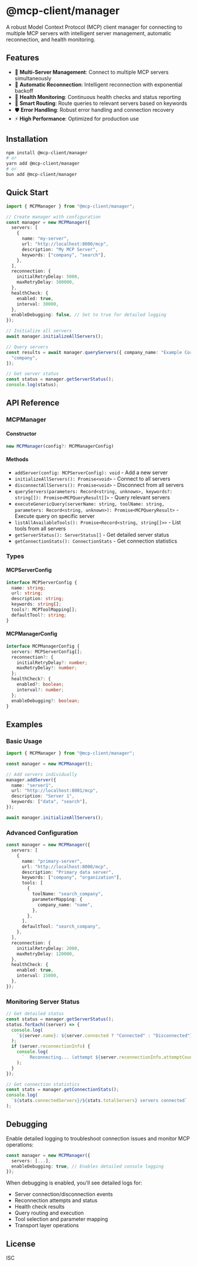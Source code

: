 # @mcp-client/manager

A robust Model Context Protocol (MCP) client manager for connecting to multiple MCP servers with intelligent server management, automatic reconnection, and health monitoring.

## Features

- 🔌 **Multi-Server Management**: Connect to multiple MCP servers simultaneously
- 🔄 **Automatic Reconnection**: Intelligent reconnection with exponential backoff
- 💓 **Health Monitoring**: Continuous health checks and status reporting
- 🎯 **Smart Routing**: Route queries to relevant servers based on keywords
- 🛡️ **Error Handling**: Robust error handling and connection recovery
- ⚡ **High Performance**: Optimized for production use

## Installation

```bash
npm install @mcp-client/manager
# or
yarn add @mcp-client/manager
# or
bun add @mcp-client/manager
```

## Quick Start

```typescript
import { MCPManager } from "@mcp-client/manager";

// Create manager with configuration
const manager = new MCPManager({
  servers: [
    {
      name: "my-server",
      url: "http://localhost:8000/mcp",
      description: "My MCP Server",
      keywords: ["company", "search"],
    },
  ],
  reconnection: {
    initialRetryDelay: 5000,
    maxRetryDelay: 300000,
  },
  healthCheck: {
    enabled: true,
    interval: 30000,
  },
  enableDebugging: false, // Set to true for detailed logging
});

// Initialize all servers
await manager.initializeAllServers();

// Query servers
const results = await manager.queryServers({ company_name: "Example Corp" }, [
  "company",
]);

// Get server status
const status = manager.getServerStatus();
console.log(status);
```

## API Reference

### MCPManager

#### Constructor

```typescript
new MCPManager(config?: MCPManagerConfig)
```

#### Methods

- `addServer(config: MCPServerConfig): void` - Add a new server
- `initializeAllServers(): Promise<void>` - Connect to all servers
- `disconnectAllServers(): Promise<void>` - Disconnect from all servers
- `queryServers(parameters: Record<string, unknown>, keywords?: string[]): Promise<MCPQueryResult[]>` - Query relevant servers
- `executeGenericQuery(serverName: string, toolName: string, parameters: Record<string, unknown>): Promise<MCPQueryResult>` - Execute query on specific server
- `listAllAvailableTools(): Promise<Record<string, string[]>>` - List tools from all servers
- `getServerStatus(): ServerStatus[]` - Get detailed server status
- `getConnectionStats(): ConnectionStats` - Get connection statistics

### Types

#### MCPServerConfig

```typescript
interface MCPServerConfig {
  name: string;
  url: string;
  description: string;
  keywords: string[];
  tools?: MCPToolMapping[];
  defaultTool?: string;
}
```

#### MCPManagerConfig

```typescript
interface MCPManagerConfig {
  servers: MCPServerConfig[];
  reconnection?: {
    initialRetryDelay?: number;
    maxRetryDelay?: number;
  };
  healthCheck?: {
    enabled?: boolean;
    interval?: number;
  };
  enableDebugging?: boolean;
}
```

## Examples

### Basic Usage

```typescript
import { MCPManager } from "@mcp-client/manager";

const manager = new MCPManager();

// Add servers individually
manager.addServer({
  name: "server1",
  url: "http://localhost:8001/mcp",
  description: "Server 1",
  keywords: ["data", "search"],
});

await manager.initializeAllServers();
```

### Advanced Configuration

```typescript
const manager = new MCPManager({
  servers: [
    {
      name: "primary-server",
      url: "http://localhost:8000/mcp",
      description: "Primary data server",
      keywords: ["company", "organization"],
      tools: [
        {
          toolName: "search_company",
          parameterMapping: {
            company_name: "name",
          },
        },
      ],
      defaultTool: "search_company",
    },
  ],
  reconnection: {
    initialRetryDelay: 2000,
    maxRetryDelay: 120000,
  },
  healthCheck: {
    enabled: true,
    interval: 15000,
  },
});
```

### Monitoring Server Status

```typescript
// Get detailed status
const status = manager.getServerStatus();
status.forEach((server) => {
  console.log(
    `${server.name}: ${server.connected ? "Connected" : "Disconnected"}`
  );
  if (server.reconnectionInfo) {
    console.log(
      `  Reconnecting... (attempt ${server.reconnectionInfo.attemptCount})`
    );
  }
});

// Get connection statistics
const stats = manager.getConnectionStats();
console.log(
  `${stats.connectedServers}/${stats.totalServers} servers connected`
);
```

## Debugging

Enable detailed logging to troubleshoot connection issues and monitor MCP operations:

```typescript
const manager = new MCPManager({
  servers: [...],
  enableDebugging: true, // Enables detailed console logging
});
```

When debugging is enabled, you'll see detailed logs for:

- Server connection/disconnection events
- Reconnection attempts and status
- Health check results
- Query routing and execution
- Tool selection and parameter mapping
- Transport layer operations

## License

ISC
